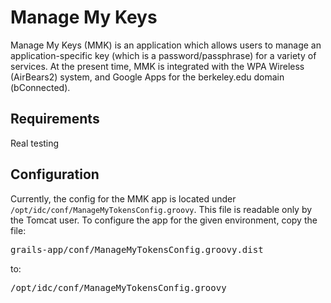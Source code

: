 Manage My Keys
===========

Manage My Keys (MMK) is an application which allows users to manage an application-specific key (which is a password/passphrase) for a variety of services. At the present time, MMK is integrated with the WPA Wireless (AirBears2) system, and Google Apps for the berkeley.edu domain (bConnected).

## Requirements


Real testing

## Configuration
Currently, the config for the MMK app is located under `/opt/idc/conf/ManageMyTokensConfig.groovy`. This file is readable only by the Tomcat user. To configure the app for the given environment, copy the file:

<pre>
grails-app/conf/ManageMyTokensConfig.groovy.dist
</pre>

to:

<pre>
/opt/idc/conf/ManageMyTokensConfig.groovy
</pre>

